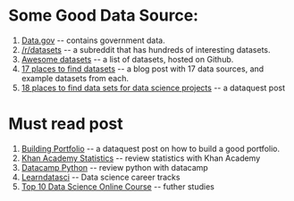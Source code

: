 # Some Good Data Source:
1. [Data.gov](https://www.data.gov/) -- contains government data.
2. [/r/datasets](https://reddit.com/r/datasets) -- a subreddit that has hundreds of interesting datasets.
3. [Awesome datasets](https://github.com/caesar0301/awesome-public-datasets) -- a list of datasets, hosted on Github.
4. [17 places to find datasets](https://www.dataquest.io/blog/free-datasets-for-projects/) -- a blog post with 17 data sources, and example datasets from each.
5. [18 places to find data sets for data science projects](https://www.dataquest.io/blog/free-datasets-for-projects/) -- a dataquest post

# Must read post
1. [Building Portfolio](https://www.dataquest.io/blog/data-science-portfolio-project/) -- a dataquest post on how to build a good portfolio.
2. [Khan Academy Statistics](https://www.khanacademy.org/math/statistics-probability) -- review statistics with Khan Academy
3. [Datacamp Python](https://www.datacamp.com/tracks/data-scientist-with-python?tap_a=5644-dce66f&tap_s=97692-82206a) -- review python with datacamp
4. [Learndatasci](http://www.learndatasci.com/springboard-data-science-career-track-review/) -- Data science career tracks
5. [Top 10 Data Science Online Course](http://bigdata-madesimple.com/review-of-top-10-online-data-science-courses/) -- futher studies
